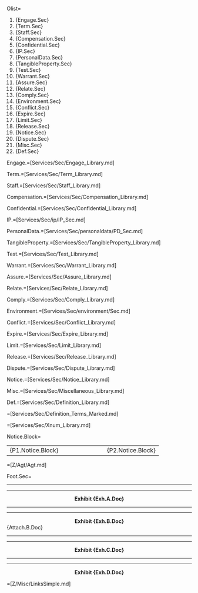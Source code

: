 Olist=<ol><li>{Engage.Sec}</li><li>{Term.Sec}</li><li>{Staff.Sec}</li><li>{Compensation.Sec}</li><li>{Confidential.Sec}</li><li>{IP.Sec}</li><li>{PersonalData.Sec}</li><li>{TangibleProperty.Sec}</li><li>{Test.Sec}</li><li>{Warrant.Sec}</li><li>{Assure.Sec}</li><li>{Relate.Sec}</li><li>{Comply.Sec}</li><li>{Environment.Sec}</li><li>{Conflict.Sec}</li><li>{Expire.Sec}</li><li>{Limit.Sec}</li><li>{Release.Sec}</li><li>{Notice.Sec}</li><li>{Dispute.Sec}</li><li>{Misc.Sec}</li><li>{Def.Sec}</li></ol>

Engage.=[Services/Sec/Engage_Library.md]

Term.=[Services/Sec/Term_Library.md]

Staff.=[Services/Sec/Staff_Library.md]

Compensation.=[Services/Sec/Compensation_Library.md]

Confidential.=[Services/Sec/Confidential_Library.md]

IP.=[Services/Sec/ip/IP_Sec.md]

PersonalData.=[Services/Sec/personaldata/PD_Sec.md]

TangibleProperty.=[Services/Sec/TangibleProperty_Library.md]

Test.=[Services/Sec/Test_Library.md]

Warrant.=[Services/Sec/Warrant_Library.md]

Assure.=[Services/Sec/Assure_Library.md]

Relate.=[Services/Sec/Relate_Library.md]

Comply.=[Services/Sec/Comply_Library.md]

Environment.=[Services/Sec/environment/Sec.md]

Conflict.=[Services/Sec/Conflict_Library.md]

Expire.=[Services/Sec/Expire_Library.md]

Limit.=[Services/Sec/Limit_Library.md]

Release.=[Services/Sec/Release_Library.md]

Dispute.=[Services/Sec/Dispute_Library.md]

Notice.=[Services/Sec/Notice_Library.md]

Misc.=[Services/Sec/Miscellaneous_Library.md]

Def.=[Services/Sec/Definition_Library.md]

=[Services/Sec/Definition_Terms_Marked.md]

=[Services/Sec/Xnum_Library.md]

Notice.Block=<table><tbody><tr><td>{P1.Notice.Block}</td><td width="100"></td><td>{P2.Notice.Block}</td> </tr></tbody></table>

=[Z/Agt/Agt.md]

Foot.Sec=<hr><hr><center><b>Exhibit {Exh.A.Doc}</b></center><hr><hr><center><b>Exhibit {Exh.B.Doc}</b></center>{Attach.B.Doc}<hr><hr><center><b>Exhibit {Exh.C.Doc}</b></center><hr><hr><center><b>Exhibit {Exh.D.Doc}</b></center> 

=[Z/Misc/LinksSimple.md]